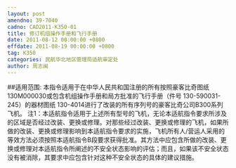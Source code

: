 ```yaml
---
layout: post
amendno: 39-7040
cadno: CAD2011-K350-01
title: 修订机组操作手册和飞行手册
date: 2011-08-12 00:00:00 +0800
effdate: 2011-08-19 00:00:00 +0800
tag: K350
categories: 民航华北地区管理局适航审定处
author: 周志闽
---
```


##适用范围:
本指令适用于在中华人民共和国注册的所有按照豪客比奇图纸 130M000030或包含机组操作手册和局方批准的飞行手册（件号 130-590031-245）的器材图纸 130-4014进行了改装的所有序列号的豪客比奇公司B300系列飞机。
注1：本适航指令适用于上述所有型号的飞机，无论本适航指令要求所涉及的区域是否经过改装、更换或修理。对那些经过改装、更换或修理的飞机，如果所做的改装、更换或修理影响到本适航指令要求的实施，飞机所有人/营运人采用的等效方法必须按照本适航指令B段要求获得批准。其方法中应包含所做的改装、更换或修理对本适航指令所阐述的不安全状态影响的评估；而且，如果该不安全状态没有被消除，其要求中应包含针对这种不安全状态的具体的建议措施。

